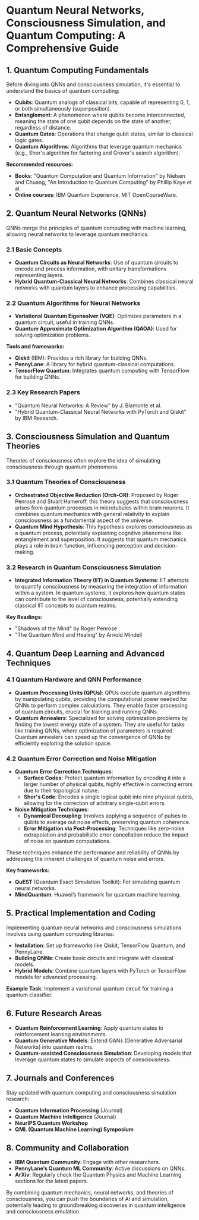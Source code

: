 # Quantum Neural Networks, Consciousness Simulation, and Quantum Computing: A Comprehensive Guide

## 1. Quantum Computing Fundamentals
Before diving into QNNs and consciousness simulation, it's essential to understand the basics of quantum computing:
- **Qubits**: Quantum analogs of classical bits, capable of representing 0, 1, or both simultaneously (superposition).
- **Entanglement**: A phenomenon where qubits become interconnected, meaning the state of one qubit depends on the state of another, regardless of distance.
- **Quantum Gates**: Operations that change qubit states, similar to classical logic gates.
- **Quantum Algorithms**: Algorithms that leverage quantum mechanics (e.g., Shor's algorithm for factoring and Grover's search algorithm).

**Recommended resources:**
- **Books**: "Quantum Computation and Quantum Information" by Nielsen and Chuang, "An Introduction to Quantum Computing" by Phillip Kaye et al.
- **Online courses**: IBM Quantum Experience, MIT OpenCourseWare.

## 2. Quantum Neural Networks (QNNs)
QNNs merge the principles of quantum computing with machine learning, allowing neural networks to leverage quantum mechanics.

### 2.1 Basic Concepts
- **Quantum Circuits as Neural Networks**: Use of quantum circuits to encode and process information, with unitary transformations representing layers.
- **Hybrid Quantum-Classical Neural Networks**: Combines classical neural networks with quantum layers to enhance processing capabilities.

### 2.2 Quantum Algorithms for Neural Networks
- **Variational Quantum Eigensolver (VQE)**: Optimizes parameters in a quantum circuit, useful in training QNNs.
- **Quantum Approximate Optimization Algorithm (QAOA)**: Used for solving optimization problems.

**Tools and frameworks:**
- **Qiskit** (IBM): Provides a rich library for building QNNs.
- **PennyLane**: A library for hybrid quantum-classical computations.
- **TensorFlow Quantum**: Integrates quantum computing with TensorFlow for building QNNs.

### 2.3 Key Research Papers
- "Quantum Neural Networks: A Review" by J. Biamonte et al.
- "Hybrid Quantum-Classical Neural Networks with PyTorch and Qiskit" by IBM Research.

## 3. Consciousness Simulation and Quantum Theories
Theories of consciousness often explore the idea of simulating consciousness through quantum phenomena.

### 3.1 Quantum Theories of Consciousness
- **Orchestrated Objective Reduction (Orch-OR)**: Proposed by Roger Penrose and Stuart Hameroff, this theory suggests that consciousness arises from quantum processes in microtubules within brain neurons. It combines quantum mechanics with general relativity to explain consciousness as a fundamental aspect of the universe.
- **Quantum Mind Hypothesis**: This hypothesis explores consciousness as a quantum process, potentially explaining cognitive phenomena like entanglement and superposition. It suggests that quantum mechanics plays a role in brain function, influencing perception and decision-making.

### 3.2 Research in Quantum Consciousness Simulation
- **Integrated Information Theory (IIT) in Quantum Systems**: IIT attempts to quantify consciousness by measuring the integration of information within a system. In quantum systems, it explores how quantum states can contribute to the level of consciousness, potentially extending classical IIT concepts to quantum realms.

**Key Readings:**
- "Shadows of the Mind" by Roger Penrose
- "The Quantum Mind and Healing" by Arnold Mindell

## 4. Quantum Deep Learning and Advanced Techniques
### 4.1 Quantum Hardware and QNN Performance
- **Quantum Processing Units (QPUs)**: QPUs execute quantum algorithms by manipulating qubits, providing the computational power needed for QNNs to perform complex calculations. They enable faster processing of quantum circuits, crucial for training and running QNNs.
- **Quantum Annealers**: Specialized for solving optimization problems by finding the lowest energy state of a system. They are useful for tasks like training QNNs, where optimization of parameters is required. Quantum annealers can speed up the convergence of QNNs by efficiently exploring the solution space.

### 4.2 Quantum Error Correction and Noise Mitigation
- **Quantum Error Correction Techniques**:
  - **Surface Codes**: Protect quantum information by encoding it into a larger number of physical qubits, highly effective in correcting errors due to their topological nature.
  - **Shor's Code**: Encodes a single logical qubit into nine physical qubits, allowing for the correction of arbitrary single-qubit errors.
- **Noise Mitigation Techniques**:
  - **Dynamical Decoupling**: Involves applying a sequence of pulses to qubits to average out noise effects, preserving quantum coherence.
  - **Error Mitigation via Post-Processing**: Techniques like zero-noise extrapolation and probabilistic error cancellation reduce the impact of noise on quantum computations.

These techniques enhance the performance and reliability of QNNs by addressing the inherent challenges of quantum noise and errors.

**Key frameworks:**
- **QuEST** (Quantum Exact Simulation Toolkit): For simulating quantum neural networks.
- **MindQuantum**: Huawei’s framework for quantum machine learning.

## 5. Practical Implementation and Coding
Implementing quantum neural networks and consciousness simulations involves using quantum computing libraries:

- **Installation**: Set up frameworks like Qiskit, TensorFlow Quantum, and PennyLane.
- **Building QNNs**: Create basic circuits and integrate with classical models.
- **Hybrid Models**: Combine quantum layers with PyTorch or TensorFlow models for advanced processing.

**Example Task**: Implement a variational quantum circuit for training a quantum classifier.

## 6. Future Research Areas
- **Quantum Reinforcement Learning**: Apply quantum states to reinforcement learning environments.
- **Quantum Generative Models**: Extend GANs (Generative Adversarial Networks) into quantum realms.
- **Quantum-assisted Consciousness Simulation**: Developing models that leverage quantum states to simulate aspects of consciousness.

## 7. Journals and Conferences
Stay updated with quantum computing and consciousness simulation research:
- **Quantum Information Processing** (Journal)
- **Quantum Machine Intelligence** (Journal)
- **NeurIPS Quantum Workshop**
- **QML (Quantum Machine Learning) Symposium**

## 8. Community and Collaboration
- **IBM Quantum Community**: Engage with other researchers.
- **PennyLane’s Quantum ML Community**: Active discussions on QNNs.
- **ArXiv**: Regularly check the Quantum Physics and Machine Learning sections for the latest papers.

By combining quantum mechanics, neural networks, and theories of consciousness, you can push the boundaries of AI and simulation, potentially leading to groundbreaking discoveries in quantum intelligence and consciousness emulation.

